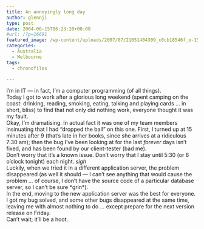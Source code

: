 ```yaml
---
title: An annoyingly long day
author: glennji
type: post
date: 2004-06-15T06:23:20+00:00
#url: /?p=16691
featured_image: /wp-content/uploads/2007/07/21051404309_c0cb18546f_o-1568x980.jpg
categories:
  - Australia
  - Melbourne
tags:
  - chronofiles

---
```

<div class="post">
  <div class="post-body">
    I&#8217;m in IT &#8212; in fact, I&#8217;m a computer programming (of all things).<br /> Today I got to work after a glorious long weekend (spent camping on the coast: drinking, reading, smoking, eating, talking and playing cards &#8230; in short, bliss) to find that not only did nothing work, everyone thought it was my fault.<br /> Okay, I&#8217;m dramatising. In actual fact it was one of my team members insinuating that I had &#8220;dropped the ball&#8221; on this one. First, I turned up at 15 minutes after 9 (that&#8217;s late in her books, since she arrives at a ridiculous 7:30 am); then the bug I&#8217;ve been looking at for the last <em>forever</em> days isn&#8217;t fixed, and has been found by our client-tester (bad me).<br /> Don&#8217;t worry that it&#8217;s a known issue. Don&#8217;t worry that I stay until 5:30 (or 6 o&#8217;clock tonight) each night. <em>sigh</em><br /> Luckily, when we tried it in a different application server, the problem disappeared (as well it should &#8212; I can&#8217;t see anything that would cause the problem &#8230; of course, I don&#8217;t have the source code of a particular database server, so I can&#8217;t be sure *grin*).<br /> In the end, moving to the new application server was the best for everyone. I got my bug solved, and some other bugs disappeared at the same time, leaving me with almost nothing to do &#8230; except prepare for the next version release on Friday.<br /> Can&#8217;t wait; it&#8217;ll be a hoot.
  </div>
</div>
